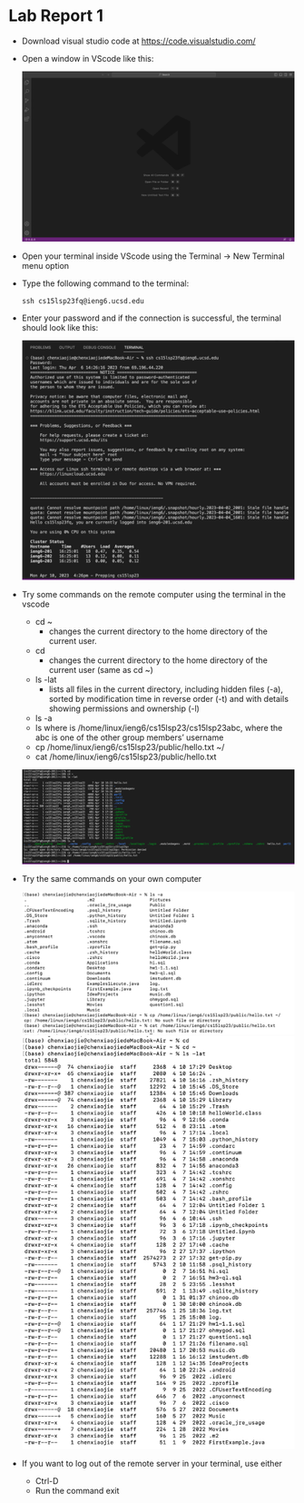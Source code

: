 # Lab Report 1
* Download visual studio code at  https://code.visualstudio.com/

* Open a window in VScode like this:  

  ![Image](vscode.png)

* Open your terminal inside VScode using the Terminal → New Terminal menu option

* Type the following command to the terminal:
    ```
    ssh cs15lsp23fq@ieng6.ucsd.edu
    ```

* Enter your password and if the connection is successful, the terminal should look like this:

  ![Image](new.png)

* Try some commands on the remote computer using the terminal in the vscode 
  * cd ~
    * changes the current directory to the home directory of the current user. 
  * cd
    * changes the current directory to the home directory of the current user (same as cd ~)
  * ls -lat
    * lists all files in the current directory, including hidden files (-a), sorted by modification time in reverse order (-t) and with details showing permissions and ownership (-l)
  * ls -a
  * ls <directory> where <directory> is /home/linux/ieng6/cs15lsp23/cs15lsp23abc, where the abc is one of the other group members’ username
  * cp /home/linux/ieng6/cs15lsp23/public/hello.txt ~/
  * cat /home/linux/ieng6/cs15lsp23/public/hello.txt

  ![Image](command.png)
  
* Try the same commands on your own computer 
  
  ![Image](own.png)
  ![Image](own2.png)
  
* If you want to log out of the remote server in your terminal, use either
  * Ctrl-D
  * Run the command exit
